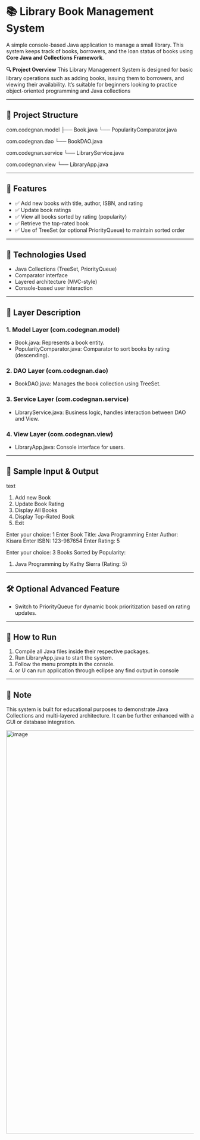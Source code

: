# 📚 Library Book Management System

A simple console-based Java application to manage a small library. This system keeps track of books, borrowers, and the loan status of books using **Core Java and Collections Framework**.

**🔍 Project Overview**
This Library Management System is designed for basic library operations such as adding books, issuing them to borrowers, and viewing their availability. It’s suitable for beginners looking to practice object-oriented programming and Java collections

---

## 🧱 Project Structure


com.codegnan.model
 ├── Book.java
 └── PopularityComparator.java

com.codegnan.dao
 └── BookDAO.java

com.codegnan.service
 └── LibraryService.java

com.codegnan.view
 └── LibraryApp.java


---

## 🚀 Features

- ✅ Add new books with title, author, ISBN, and rating
- ✅ Update book ratings
- ✅ View all books sorted by rating (popularity)
- ✅ Retrieve the top-rated book
- ✅ Use of TreeSet (or optional PriorityQueue) to maintain sorted order

---

## 🧩 Technologies Used

- Java Collections (TreeSet, PriorityQueue)
- Comparator interface
- Layered architecture (MVC-style)
- Console-based user interaction

---

## 📂 Layer Description

### 1. Model Layer (com.codegnan.model)
- Book.java: Represents a book entity.
- PopularityComparator.java: Comparator to sort books by rating (descending).

### 2. DAO Layer (com.codegnan.dao)
- BookDAO.java: Manages the book collection using TreeSet.

### 3. Service Layer (com.codegnan.service)
- LibraryService.java: Business logic, handles interaction between DAO and View.

### 4. View Layer (com.codegnan.view)
- LibraryApp.java: Console interface for users.

---

## 🧪 Sample Input & Output

text
1. Add new Book
2. Update Book Rating
3. Display All Books
4. Display Top-Rated Book
5. Exit

Enter your choice: 1
Enter Book Title: Java Programming
Enter Author: Kisara
Enter ISBN: 123-987654
Enter Rating: 5

Enter your choice: 3
Books Sorted by Popularity:
1. Java Programming by Kathy Sierra (Rating: 5)


---

## 🛠 Optional Advanced Feature

- Switch to PriorityQueue for dynamic book prioritization based on rating updates.

---

## 🏁 How to Run

1. Compile all Java files inside their respective packages.
2. Run LibraryApp.java to start the system.
3. Follow the menu prompts in the console.
4. or U can run application through eclipse any find output in console

---

## 📌 Note

This system is built for educational purposes to demonstrate Java Collections and multi-layered architecture. It can be further enhanced with a GUI or database integration.






<img width="1920" height="1080" alt="image" src="https://github.com/user-attachments/assets/d1928393-156a-4cb2-b158-4a17f7974928" />
